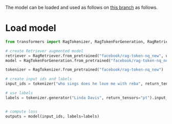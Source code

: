 The model can be loaded and used as follows on [this branch](https://github.com/huggingface/transformers/tree/finalize_rag) as follows.


# Load model

```python
from transformers import RagTokenizer, RagTokenForGeneration, RagRetriever

# create Retriever augmented model
retriever = RagRetriever.from_pretrained("facebook/rag-token-nq_new", use_dummy_dataset=True)
model = RagTokenForGeneration.from_pretrained("facebook/rag-token-nq_new", retriever=retriever)

tokenizer = RagTokenizer.from_pretrained("facebook/rag-token-nq_new")

# create input ids and labels
input_ids = tokenizer("who sings does he love me with reba", return_tensors="pt").input_ids

# use labels
labels = tokenizer.generator("Linda Davis", return_tensors="pt").input_ids


# compute loss
outputs = model(input_ids, labels=labels)
```
